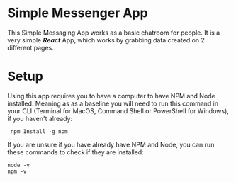 # Simple Messenger App

This Simple Messaging App works as a basic chatroom for people.
It is a very simple **_React_** App, which works by grabbing data created on 2 different pages.

# Setup
Using this app requires you to have a computer to have NPM and Node installed. Meaning as as a baseline you will need to run this command in your CLI (Terminal for MacOS, Command Shell or PowerShell for Windows), if you haven't already:
```
 npm Install -g npm
```
 If you are unsure if you have already have NPM and Node, you can run these commands to check if they are installed:
 ```
 node -v
 npm -v
 ```